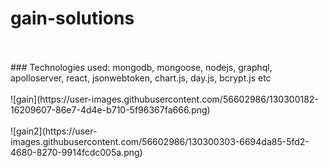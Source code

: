 # gain-solutions
<br/>
<br/>
### Technologies used:
mongodb, mongoose, nodejs, graphql, apolloserver, react, jsonwebtoken, chart.js, day.js, bcrypt.js etc
<br/>
<br/>
![gain](https://user-images.githubusercontent.com/56602986/130300182-16209607-86e7-4d4e-b710-5f96367fa666.png)
<br/>
<br/>
![gain2](https://user-images.githubusercontent.com/56602986/130300303-6694da85-5fd2-4680-8270-9914fcdc005a.png)
